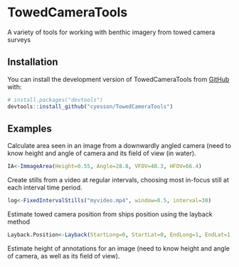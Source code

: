 # TowedCameraTools
A variety of tools for working with benthic imagery from towed camera surveys

## Installation

You can install the development version of TowedCameraTools from [GitHub](https://github.com/) with:

``` r
# install.packages("devtools")
devtools::install_github("cyesson/TowedCameraTools")
```

## Examples

Calculate area seen in an image from a downwardly angled camera (need to know height and angle of camera and its field of view (in water).
``` r
IA<-ImmageArea(Height=0.55, Angle=28.8, VFOV=40.3, HFOV=66.4)
```

Create stills from a video at regular intervals, choosing most in-focus still at each interval time period.
``` r
log<-FixedIntervalStills("myvideo.mp4", window=0.5, interval=30)
```

Estimate towed camera position from ships position using the layback method
``` r
Layback.Position<-Layback(StartLong=0, StartLat=0, EndLong=1, EndLat=1, Depth=100, WireLength=120)
```



Estimate height of annotations for an image (need to know height and angle of camera, as well as its field of view). 
